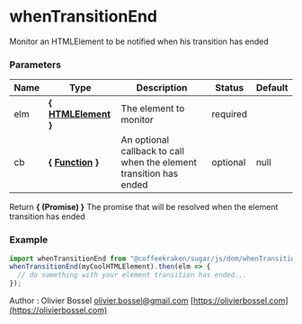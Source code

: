 # whenTransitionEnd

Monitor an HTMLElement to be notified when his transition has ended

### Parameters

| Name | Type                                                                                                       | Description                                                        | Status   | Default |
| ---- | ---------------------------------------------------------------------------------------------------------- | ------------------------------------------------------------------ | -------- | ------- |
| elm  | **{ [HTMLElement](https://developer.mozilla.org/fr/docs/Web/API/HTMLElement) }**                           | The element to monitor                                             | required |
| cb   | **{ [Function](https://developer.mozilla.org/fr/docs/Web/JavaScript/Reference/Objets_globaux/Function) }** | An optional callback to call when the element transition has ended | optional | null    |

Return **{ (Promise) }** The promise that will be resolved when the element transition has ended

### Example

```js
import whenTransitionEnd from "@coffeekraken/sugar/js/dom/whenTransitionEnd";
whenTransitionEnd(myCoolHTMLElement).then(elm => {
  // do something with your element transition has ended...
});
```

Author : Olivier Bossel [olivier.bossel@gmail.com](mailto:olivier.bossel@gmail.com) [https://olivierbossel.com](https://olivierbossel.com)
